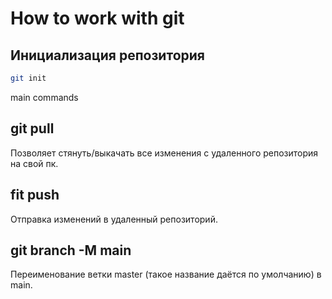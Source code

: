# How to work with git

## Инициализация репозитория

```sh
git init
```

main commands

## git pull

Позволяет стянуть/выкачать все изменения с удаленного репозитория на свой пк.

## fit push 

Отправка изменений в удаленный репозиторий.

## git branch -M main 

Переименование ветки master (такое название даётся по умолчанию) в main.